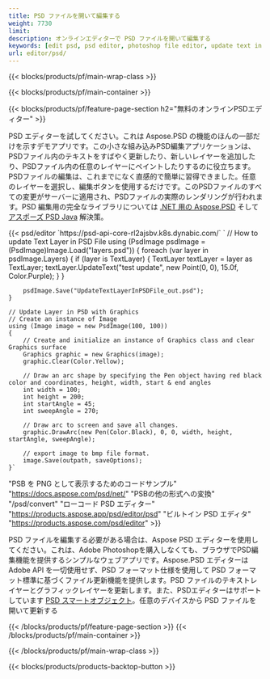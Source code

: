 ```yaml
---
title: PSD ファイルを開いて編集する
weight: 7730
limit: 
description: オンラインエディターで PSD ファイルを開いて編集する
keywords: [edit psd, psd editor, photoshop file editor, update text in psd, update psd, open psd, update text in psd]
url: editor/psd/
---
```


{{< blocks/products/pf/main-wrap-class >}}

{{< blocks/products/pf/main-container >}}

{{< blocks/products/pf/feature-page-section h2="無料のオンラインPSDエディター" >}}
<p>PSD エディターを試してください。これは Aspose.PSD の機能のほんの一部だけを示すデモアプリです。この小さな組み込みPSD編集アプリケーションは、PSDファイル内のテキストをすばやく更新したり、新しいレイヤーを追加したり、PSDファイル内の任意のレイヤーにペイントしたりするのに役立ちます。PSDファイルの編集は、これまでになく直感的で簡単に習得できました。任意のレイヤーを選択し、編集ボタンを使用するだけです。このPSDファイルのすべての変更がサーバーに適用され、PSDファイルの実際のレンダリングが行われます。PSD 編集用の完全なライブラリについては <a href="/psd/{{< lang-code >}}net">.NET 用の Aspose.PSD</a> そして <a href="/psd/{{< lang-code >}}java">アスポーズ PSD Java</a> 解決策。 </p>
{{< psd/editor `https://psd-api-core-rl2ajsbv.k8s.dynabic.com/` 
`	// How to update Text Layer in PSD File
	using (PsdImage psdImage = (PsdImage)Image.Load("layers.psd"))
  	{
		foreach (var layer in psdImage.Layers)
		{
			if (layer is TextLayer)
			{
				TextLayer textLayer = layer as TextLayer;
				textLayer.UpdateText("test update", new Point(0, 0), 15.0f, Color.Purple);
			}
		}

		psdImage.Save("UpdateTextLayerInPSDFile_out.psd");
	}
	
	// Update Layer in PSD with Graphics
	// Create an instance of Image
	using (Image image = new PsdImage(100, 100))
	{
		// Create and initialize an instance of Graphics class and clear Graphics surface
		Graphics graphic = new Graphics(image);
		graphic.Clear(Color.Yellow);

		// Draw an arc shape by specifying the Pen object having red black color and coordinates, height, width, start & end angles                 
		int width = 100;
		int height = 200;
		int startAngle = 45;
		int sweepAngle = 270;

		// Draw arc to screen and save all changes.
		graphic.DrawArc(new Pen(Color.Black), 0, 0, width, height, startAngle, sweepAngle);

		// export image to bmp file format.
		image.Save(outpath, saveOptions);
	}` 
"PSB を PNG として表示するためのコードサンプル"  "https://docs.aspose.com/psd/net/" 
"PSBの他の形式への変換"  "/psd/convert" 
"ローコード PSD エディター" "https://products.aspose.app/psd/editor/psd" 
"ビルトイン PSD エディタ" "https://products.aspose.com/psd/editor" >}}
<p>PSD ファイルを編集する必要がある場合は、Aspose PSD エディターを使用してください。これは、Adobe Photoshopを購入しなくても、ブラウザでPSD編集機能を提供するシンプルなウェブアプリです。Aspose.PSD エディターは Adobe API を一切使用せず、PSD フォーマット仕様を使用して PSD フォーマット標準に基づくファイル更新機能を提供します。PSD ファイルのテキストレイヤーとグラフィックレイヤーを更新します。また、PSDエディターはサポートしています <a href="https://reference.aspose.com/psd/net/aspose.psd.fileformats.psd.layers.smartobjects/smartobjectlayer/">PSD スマートオブジェクト</a>。任意のデバイスから PSD ファイルを開いて更新する</p>

{{< /blocks/products/pf/feature-page-section >}}
{{< /blocks/products/pf/main-container >}}


{{< /blocks/products/pf/main-wrap-class >}}

{{< blocks/products/products-backtop-button >}}
